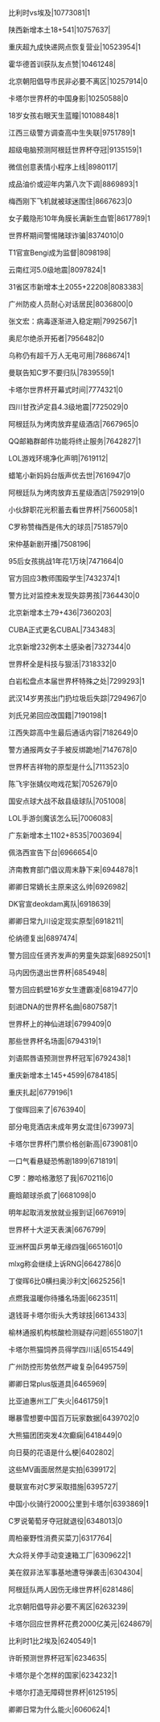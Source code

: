 比利时vs埃及|10773081|1

陕西新增本土18+541|10757637|

重庆超九成快递网点恢复营业|10523954|1

霍华德首训获队友点赞|10461248|

北京朝阳倡导市民非必要不离区|10257914|0

卡塔尔世界杯的中国身影|10250588|0

18岁女孩右眼天生蓝瞳|10108848|1

江西三级警方调查高中生失联|9751789|1

超级电脑预测阿根廷世界杯夺冠|9135159|1

微信创意表情小程序上线|8980117|

成品油价或迎年内第八次下调|8869893|1

梅西刚下飞机就被球迷围住|8667623|0

女子戴隐形10年角膜长满新生血管|8617789|1

世界杯期间警惕赌球诈骗|8374010|0

T1官宣Bengi成为监督|8098198|

云南红河5.0级地震|8097824|1

31省区市新增本土2055+22208|8083383|

广州防疫人员耐心对话居民|8036800|0

张文宏：病毒逐渐进入稳定期|7992567|1

奥尼尔绝杀开拓者|7956482|0

乌称仍有超千万人无电可用|7868674|1

曼联告知C罗不要归队|7839559|1

卡塔尔世界杯开幕式时间|7774321|0

四川甘孜泸定县4.3级地震|7725029|0

阿根廷队为烤肉放弃星级酒店|7667965|0

QQ邮箱群邮件功能将终止服务|7642827|1

LOL游戏环境净化声明|7619112|

蜡笔小新妈妈台版声优去世|7616947|0

阿根廷队为烤肉放弃五星级酒店|7592919|0

小伙辞职花光积蓄去看世界杯|7560058|1

C罗称赞梅西是伟大的球员|7518579|0

宋仲基新剧开播|7508196|

95后女孩挑战1年花1万块|7471664|0

官方回应3教师围殴学生|7432374|1

警方比对监控未发现失踪男孩|7364430|0

北京新增本土79+436|7360203|

CUBA正式更名CUBAL|7343483|

北京新增232例本土感染者|7327344|0

世界杯全是科技与狠活|7318332|0

白岩松盘点本届世界杯特殊之处|7299293|1

武汉14岁男孩出门扔垃圾后失踪|7294967|0

刘氏兄弟回应改国籍|7190198|1

江西失踪高中生最后通话内容|7182649|0

警方通报两女子手被反绑跪地|7147678|0

世界杯吉祥物的原型是什么|7113523|0

陈飞宇张婧仪吻戏花絮|7052679|0

国安点球大战不敌县级球队|7051008|

LOL手游剑魔该怎么玩|7006083|

广东新增本土1102+8535|7003694|

佩洛西宣告下台|6966654|0

济南教育部门倡议周末静下来|6944878|1

卿卿日常嫡长主原来这么帅|6926982|

DK官宣deokdam离队|6918639|

卿卿日常九川设定现实原型|6918211|

伦纳德复出|6897474|

警方回应任贤齐发声的男童失踪案|6892501|1

马内因伤退出世界杯|6854948|

警方回应鹤壁16岁女生遭霸凌|6819477|0

刻进DNA的世界杯名曲|6807587|1

世界杯上的神仙进球|6799409|0

那些世界杯名场面|6794319|1

刘语熙唇语预测世界杯冠军|6792438|1

重庆新增本土145+4599|6784185|

重庆扎起|6779196|1

丁俊晖回来了|6763940|

部分电竞酒店未成年男女混住|6739973|

卡塔尔世界杯门票价格创新高|6739081|0

一口气看悬疑恐怖剧1899|6718191|

C罗：滕哈格激怒了我|6702116|0

鹿晗颠球杀疯了|6681098|0

明年起取消发放就业报到证|6676919|

世界杯十大逆天表演|6676799|

亚洲杯国乒男单无缘四强|6651601|0

mlxg称会继续上诉RNG|6642786|0

丁俊晖6比0横扫奥沙利文|6625256|1

点燃我温暖你待播名场面|6623511|

退钱哥卡塔尔街头大秀球技|6613433|

榆林通报机构核酸检测疑存问题|6551807|1

卡塔尔熊猫饲养员得学四川话|6515449|

广州防控形势依然严峻复杂|6495759|

卿卿日常plus版道具|6465969|

比亚迪惠州工厂失火|6461759|1

曝暴雪想要中国百万玩家数据|6439702|0

大熊猫团团突发4次癫痫|6418449|0

向日葵的花语是什么梗|6402802|

这些MV画面居然是实拍|6399172|

曼联宣布对C罗采取措施|6395727|

中国小伙骑行2000公里到卡塔尔|6393869|1

C罗说葡萄牙夺冠就退役|6348013|0

周柏豪野性消费买菜刀|6317764|

大众将关停手动变速箱工厂|6309622|1

美在叙非法军事基地遭导弹袭击|6304304|

阿根廷队两人因伤无缘世界杯|6281486|

北京朝阳倡导非必要不离区|6263239|

卡塔尔回应世界杯花费2000亿美元|6248679|

比利时1比2埃及|6240549|1

许昕预测世界杯冠军|6234635|

卡塔尔是个怎样的国家|6234232|1

卡塔尔打造无障碍世界杯|6125195|

卿卿日常为什么能火|6060624|1

